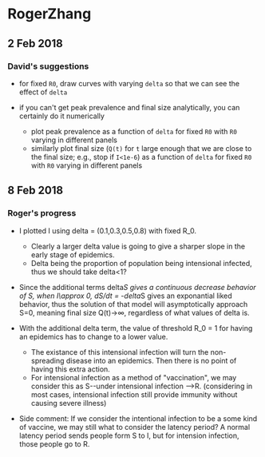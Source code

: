 # RogerZhang

## 2 Feb 2018

### David's suggestions

- for fixed `R0`, draw curves with varying `delta` so that we can see the effect of `delta`

- if you can't get peak prevalence and final size analytically, you can certainly do it numerically
    - plot peak prevalence as a function of `delta` for fixed `R0` with `R0` varying in different panels
    - similarly plot final size (`Q(t)` for `t` large enough that we are close to the final size; e.g., stop if `I<1e-6`) as a function of `delta` for fixed `R0` with `R0` varying in different panels
    
## 8 Feb 2018

### Roger's progress

- I plotted I using delta = (0.1,0.3,0.5,0.8) with fixed R_0.
    - Clearly a larger delta value is going to give a sharper slope in the early stage of epidemics. 
    - Delta being the proportion of population being intensional infected, thus we should take delta<1?

- Since the additional terms delta*S gives a continuous decrease behavior of S, when I\approx 0, dS/dt = -delta*S gives an exponantial liked behavior, thus the solution of that model will asymptotically approach S=0, meaning final size Q(t)->$\infty$, regardless of what values of delta is.

- With the additional delta term, the value of threshold R_0 = 1 for having an epidemics has to change to a lower value.
    - The existance of this intensional infection will turn the non-spreading disease into an epidemics. Then there is no point of having this extra action.
    - For intensional infection as a method of "vaccination", we may consider this as S--under intensional infection -->R. (considering in most cases, intensional infection still provide immunity without causing severe illness)

- Side comment: If we consider the intentional infection to be a some kind of vaccine, we may still what to consider the latency period? A normal latency period sends people form S to I, but for intension infection, those people go to R.

